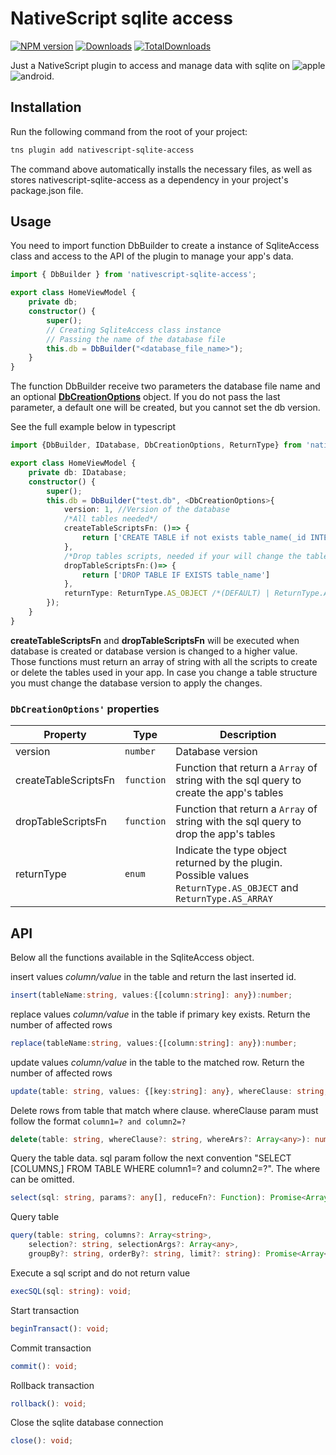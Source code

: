 # NativeScript sqlite access

[![NPM version][npm-image]][npm-url]
[![Downloads][downloads-image]][npm-url]
[![TotalDownloads][total-downloads-image]][npm-url]

[npm-image]:http://img.shields.io/npm/v/nativescript-sqlite-access.svg
[npm-url]:https://npmjs.org/package/nativescript-sqlite-access
[downloads-image]:http://img.shields.io/npm/dm/nativescript-sqlite-access.svg
[total-downloads-image]:http://img.shields.io/npm/dt/nativescript-sqlite-access.svg?label=total%20downloads

Just a NativeScript plugin to access and manage data with sqlite on ![apple](https://cdn3.iconfinder.com/data/icons/picons-social/57/16-apple-32.png) ![android](https://cdn4.iconfinder.com/data/icons/logos-3/228/android-32.png). 

## Installation

Run the following command from the root of your project:

```bash
tns plugin add nativescript-sqlite-access
```
The command above automatically installs the necessary files, as well as stores nativescript-sqlite-access as a dependency in your project's package.json file.

## Usage 

You need to import function DbBuilder to create a instance of SqliteAccess class and access to the API of the plugin to manage your app's data.
	
```typescript
import { DbBuilder } from 'nativescript-sqlite-access';

export class HomeViewModel {
    private db;
    constructor() {
        super();
        // Creating SqliteAccess class instance
        // Passing the name of the database file
        this.db = DbBuilder("<database_file_name>");
    }
}
```

The function DbBuilder receive two parameters the database file name and an optional [**DbCreationOptions**](src/sqlite-access-common.ts#DbCreationOptions) object. If you do not pass the last parameter, a default one will be created, but you cannot set the db version.

See the full example below in typescript

```typescript
import {DbBuilder, IDatabase, DbCreationOptions, ReturnType} from 'nativescript-sqlite-access';

export class HomeViewModel {
    private db: IDatabase;
    constructor() {
        super();
        this.db = DbBuilder("test.db", <DbCreationOptions>{
            version: 1, //Version of the database
            /*All tables needed*/
            createTableScriptsFn: ()=> {
                return ['CREATE TABLE if not exists table_name(_id INTEGER PRIMARY KEY AUTOINCREMENT, column TEXT)'];
            },
            /*Drop tables scripts, needed if your will change the tables structure*/
            dropTableScriptsFn:()=> { 
                return ['DROP TABLE IF EXISTS table_name']
            },
            returnType: ReturnType.AS_OBJECT /*(DEFAULT) | ReturnType.AS_ARRAY*/
        });
    }
}
```

**createTableScriptsFn** and **dropTableScriptsFn** will be executed when database is created or database version is changed to a higher value. Those functions must return an array of string with all the scripts to create or delete the tables used in your app. In case you change a table structure you must change the database version to apply the changes.

### `DbCreationOptions'` properties

| Property | Type | Description |
| --- | --- | --- |
|version|`number`| Database version |
|createTableScriptsFn|`function`| Function that return a `Array` of string with the sql query to create the app's tables |
|dropTableScriptsFn|`function`| Function that return a `Array` of string with the sql query to drop the app's tables |
|returnType|`enum`| Indicate the type object returned by the plugin. Possible values `ReturnType.AS_OBJECT` and `ReturnType.AS_ARRAY` |

## API

Below all the functions available in the SqliteAccess object.
    
insert values *column/value* in the table and return the last inserted id.
```typescript
insert(tableName:string, values:{[column:string]: any}):number;    
```
replace values *column/value* in the table if primary key exists. Return the number of affected rows
```typescript
replace(tableName:string, values:{[column:string]: any}):number;
```
update values *column/value* in the table to the matched row. Return the number of affected rows
```typescript
update(table: string, values: {[key:string]: any}, whereClause: string, whereArs: Array<any>): number;
```
Delete rows from table that match where clause.
whereClause param must follow the format `column1=? and column2=?`
```typescript
delete(table: string, whereClause?: string, whereArs?: Array<any>): number;
```
Query the table data.
sql param follow the next convention 
"SELECT [COLUMNS,] FROM TABLE WHERE column1=? and column2=?". The where can be omitted.

```typescript
select(sql: string, params?: any[], reduceFn?: Function): Promise<Array<any> | any>;
```
Query table
```typescript
query(table: string, columns?: Array<string>,
    selection?: string, selectionArgs?: Array<any>,
    groupBy?: string, orderBy?: string, limit?: string): Promise<Array<any>>;
```
Execute a sql script and do not return value
```typescript
execSQL(sql: string): void;
```
Start transaction
```typescript
beginTransact(): void;
```
Commit transaction
```typescript
commit(): void;
```
Rollback transaction
```typescript
rollback(): void;
```
Close the sqlite database connection
```typescript
close(): void;
```
